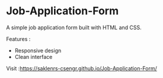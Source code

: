 # Job-Application-Form
A simple job application form built with HTML and CSS.

Features :
- Responsive design
- Clean interface

Visit :https://saklenrs-csengr.github.io/Job-Application-Form/

